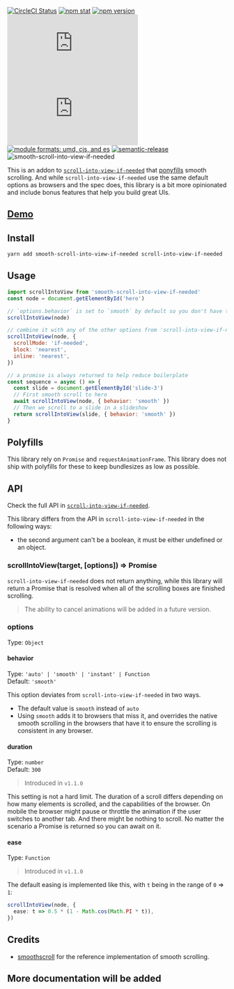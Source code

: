 [![CircleCI Status](https://img.shields.io/circleci/project/github/stipsan/smooth-scroll-into-view-if-needed.svg?style=flat-square)](https://circleci.com/gh/stipsan/smooth-scroll-into-view-if-needed)
[![npm stat](https://img.shields.io/npm/dm/smooth-scroll-into-view-if-needed.svg?style=flat-square)](https://npm-stat.com/charts.html?package=smooth-scroll-into-view-if-needed)
[![npm version](https://img.shields.io/npm/v/smooth-scroll-into-view-if-needed.svg?style=flat-square)](https://www.npmjs.com/package/smooth-scroll-into-view-if-needed)
[![gzip size][gzip-badge]][unpkg-dist]
[![size][size-badge]][unpkg-dist]
[![module formats: umd, cjs, and es][module-formats-badge]][unpkg-dist]
[![semantic-release](https://img.shields.io/badge/%20%20%F0%9F%93%A6%F0%9F%9A%80-semantic--release-e10079.svg?style=flat-square)](https://github.com/semantic-release/semantic-release)
![smooth-scroll-into-view-if-needed](https://user-images.githubusercontent.com/81981/39496447-c1153942-4d9e-11e8-92c8-ad5ac0e406ac.png)

This is an addon to [`scroll-into-view-if-needed`](https://www.npmjs.com/package/scroll-into-view-if-needed) that [ponyfills](https://ponyfill.com) smooth scrolling.
And while `scroll-into-view-if-needed` use the same default options as browsers and the spec does, this library is a bit more opinionated and include bonus features that help you build great UIs.

## [Demo](https://scroll-into-view-if-needed.netlify.com/)

## Install

```bash
yarn add smooth-scroll-into-view-if-needed scroll-into-view-if-needed
```

## Usage

```js
import scrollIntoView from 'smooth-scroll-into-view-if-needed'
const node = document.getElementById('hero')

// `options.behavior` is set to `smooth` by default so you don't have to pass options like in `scroll-into-view-if-needed`
scrollIntoView(node)

// combine it with any of the other options from 'scroll-into-view-if-needed'
scrollIntoView(node, {
  scrollMode: 'if-needed',
  block: 'nearest',
  inline: 'nearest',
})

// a promise is always returned to help reduce boilerplate
const sequence = async () => {
  const slide = document.getElementById('slide-3')
  // First smooth scroll to hero
  await scrollIntoView(node, { behavior: 'smooth' })
  // Then we scroll to a slide in a slideshow
  return scrollIntoView(slide, { behavior: 'smooth' })
}
```

## Polyfills

This library rely on `Promise` and `requestAnimationFrame`. This library does not ship with polyfills for these to keep bundlesizes as low as possible.

## API

Check the full API in [`scroll-into-view-if-needed`](https://github.com/stipsan/scroll-into-view-if-needed#api).

This library differs from the API in `scroll-into-view-if-needed` in the following ways:

* the second argument can't be a boolean, it must be either undefined or an object.

### scrollIntoView(target, [options]) => Promise

`scroll-into-view-if-needed` does not return anything, while this library will return a Promise that is resolved when all of the scrolling boxes are finished scrolling.

> The ability to cancel animations will be added in a future version.

### options

Type: `Object`

#### behavior

Type: `'auto' | 'smooth' | 'instant' | Function`<br> Default: `'smooth'`

This option deviates from `scroll-into-view-if-needed` in two ways.

* The default value is `smooth` instead of `auto`
* Using `smooth` adds it to browsers that miss it, and overrides the native smooth scrolling in the browsers that have it to ensure the scrolling is consistent in any browser.

#### duration

Type: `number`<br> Default: `300`

> Introduced in `v1.1.0`

This setting is not a hard limit.
The duration of a scroll differs depending on how many elements is scrolled, and the capabilities of the browser.
On mobile the browser might pause or throttle the animation if the user switches to another tab.
And there might be nothing to scroll.
No matter the scenario a Promise is returned so you can await on it.

#### ease

Type: `Function`

> Introduced in `v1.1.0`

The default easing is implemented like this, with `t` being in the range of `0` => `1`:

```typescript
scrollIntoView(node, {
  ease: t => 0.5 * (1 - Math.cos(Math.PI * t)),
})
```

## Credits

* [smoothscroll](https://github.com/iamdustan/smoothscroll) for the reference implementation of smooth scrolling.

## More documentation will be added

[gzip-badge]: http://img.badgesize.io/https://unpkg.com/smooth-scroll-into-view-if-needed/umd/smooth-scroll-into-view-if-needed.min.js?compression=gzip&label=gzip%20size&style=flat-square
[size-badge]: http://img.badgesize.io/https://unpkg.com/smooth-scroll-into-view-if-needed/umd/smooth-scroll-into-view-if-needed.min.js?label=size&style=flat-square
[unpkg-dist]: https://unpkg.com/smooth-scroll-into-view-if-needed/umd/
[module-formats-badge]: https://img.shields.io/badge/module%20formats-umd%2C%20cjs%2C%20es-green.svg?style=flat-square
